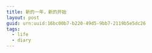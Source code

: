 ```yaml
---
title: 新的一年，新的开始
layout: post
guid: urn:uuid:16bc00b7-b220-49d5-9bb7-2119b5e5dc26
tags:
  - life
  - diary
---
```

